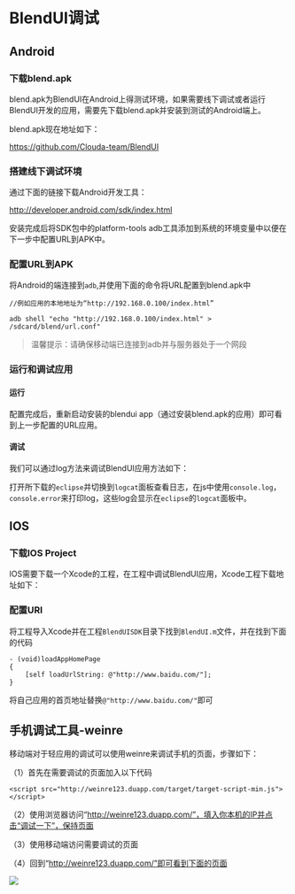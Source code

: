 # BlendUI调试

## Android

### 下载blend.apk

blend.apk为BlendUI在Android上得测试环境，如果需要线下调试或者运行BlendUI开发的应用，需要先下载blend.apk并安装到测试的Android端上。

blend.apk现在地址如下：

<https://github.com/Clouda-team/BlendUI>

### 搭建线下调试环境

通过下面的链接下载Android开发工具：

<http://developer.android.com/sdk/index.html>

安装完成后将SDK包中的platform-tools adb工具添加到系统的环境变量中以便在下一步中配置URL到APK中。

### 配置URL到APK

将Android的端连接到`adb`,并使用下面的命令将URL配置到blend.apk中

	//例如应用的本地地址为“http://192.168.0.100/index.html”
	
	adb shell "echo "http://192.168.0.100/index.html" > /sdcard/blend/url.conf"
	
> 温馨提示：请确保移动端已连接到adb并与服务器处于一个网段

### 运行和调试应用 

#### 运行

配置完成后，重新启动安装的blendui app（通过安装blend.apk的应用）即可看到上一步配置的URL应用。

#### 调试

我们可以通过log方法来调试BlendUI应用方法如下：

打开所下载的`eclipse`并切换到`logcat`面板查看日志，在js中使用`console.log`，`console.error`来打印log，这些log会显示在`eclipse`的`logcat`面板中。

## IOS

### 下载IOS Project

IOS需要下载一个Xcode的工程，在工程中调试BlendUI应用，Xcode工程下载地址如下：


### 配置URl

将工程导入Xcode并在工程`BlendUISDK`目录下找到`BlendUI.m`文件，并在找到下面的代码

	- (void)loadAppHomePage
	{
    	[self loadUrlString: @"http://www.baidu.com/"];
	}
	
将自己应用的首页地址替换`@"http://www.baidu.com/"`即可

## 手机调试工具-weinre

移动端对于轻应用的调试可以使用weinre来调试手机的页面，步骤如下：

（1）首先在需要调试的页面加入以下代码

	<script src="http://weinre123.duapp.com/target/target-script-min.js"></script>

（2）使用浏览器访问“http://weinre123.duapp.com/”，填入你本机的IP并点击“调试一下”，保持页面

（3）使用移动端访问需要调试的页面

（4）回到“http://weinre123.duapp.com/”即可看到下面的页面

![](/md/images/weinre.png)






